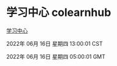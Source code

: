 # 学习中心 colearnhub
[学习中心](http://59.174.8.33:56308/colearnhub/)

2022年 06月 16日 星期四 13:00:01 CST

2022年 06月 16日 星期四 05:00:01 GMT
